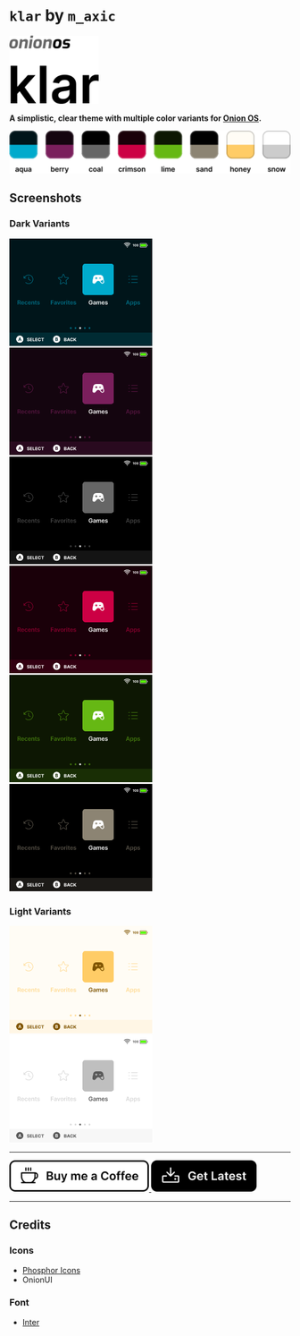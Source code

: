 # `klar` by `m_axic`

<img src="https://raw.githubusercontent.com/m-axic/OnionUI-klar-theme/8c395ecc760d4d540962d098f21b76bd3835536d/assets/header.svg" width="160" alt="Onion OS klar">

**A simplistic, clear theme with multiple color variants for [Onion OS](https://github.com/OnionUI/Onion).**

<img src="https://raw.githubusercontent.com/m-axic/OnionUI-klar-theme/8c395ecc760d4d540962d098f21b76bd3835536d/assets/colors.svg" width="512" alt="klar color variants">

## Screenshots

### Dark Variants

<div>
  <img src="klar aqua by m_axic/preview.png" width="256" alt="klar • aqua">
  <img src="klar berry by m_axic/preview.png" width="256" alt="klar • berry">
  <img src="klar coal by m_axic/preview.png" width="256" alt="klar • coal">
  <img src="klar crimson by m_axic/preview.png" width="256" alt="klar • crimson">
  <img src="klar lime by m_axic/preview.png" width="256" alt="klar • lime">
  <img src="klar sand by m_axic/preview.png" width="256" alt="klar • sand">
</div>

### Light Variants

<div>
  <img src="klar honey by m_axic/preview.png" width="256" alt="klar • honey">
  <img src="klar snow by m_axic/preview.png" width="256" alt="klar • snow">
</div>

---

<a href="https://www.buymeacoffee.com/maxic">
  <img src="https://raw.githubusercontent.com/m-axic/OnionUI-klar-theme/8c395ecc760d4d540962d098f21b76bd3835536d/assets/coffee.svg" height="56" alt="Buy me a Coffee">
</a>
<a href="https://github.com/m-axic/OnionUI-klar-theme/releases">
  <img src="https://raw.githubusercontent.com/m-axic/OnionUI-klar-theme/8c395ecc760d4d540962d098f21b76bd3835536d/assets/download.svg" height="56" alt="Get Latest">
</a>

---

## Credits

### Icons

- [Phosphor Icons](https://phosphoricons.com/)
- OnionUI

### Font

- [Inter](https://rsms.me/inter/)
